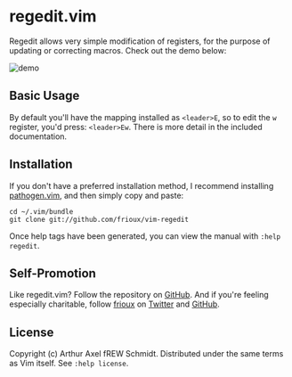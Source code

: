# regedit.vim

Regedit allows very simple modification of registers, for the purpose of
updating or correcting macros.  Check out the demo below:

![demo](https://github.com/frioux/vim-regedit/raw/master/demo.gif)

## Basic Usage

By default you'll have the mapping installed as `<leader>E`, so to edit the `w`
register, you'd press: `<leader>Ew`.  There is more detail in the included
documentation.

## Installation

If you don't have a preferred installation method, I recommend installing
[pathogen.vim](https://github.com/tpope/vim-pathogen), and then simply copy and
paste:

    cd ~/.vim/bundle
    git clone git://github.com/frioux/vim-regedit

Once help tags have been generated, you can view the manual with
`:help regedit`.

## Self-Promotion

Like regedit.vim? Follow the repository on
[GitHub](https://github.com/frioux/vim-regedit).  And if you're feeling
especially charitable, follow [frioux](https://blog.afoolishmanifesto.com) on
[Twitter](http://twitter.com/frioux) and [GitHub](https://github.com/frioux).

## License

Copyright (c) Arthur Axel fREW Schmidt.  Distributed under the same terms as Vim
itself.  See `:help license`.
